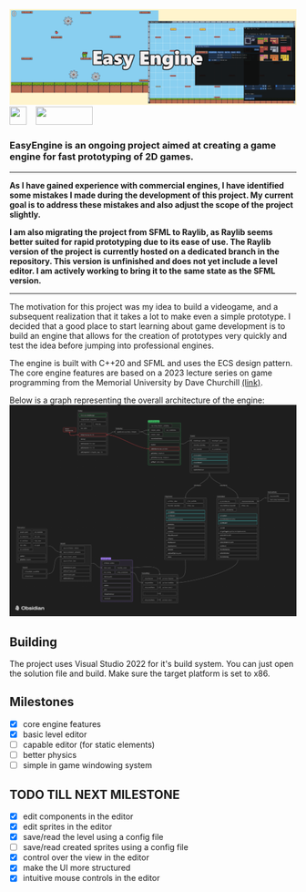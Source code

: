 ![an banner logo for EasyEngine](./imgREADME/BannerV1.png)
<img src="https://upload.wikimedia.org/wikipedia/commons/thumb/1/18/ISO_C%2B%2B_Logo.svg/180px-ISO_C%2B%2B_Logo.svg.png" width="30" height="32">&nbsp;&nbsp;&nbsp;
<img src="https://www.sfml-dev.org/images/logo.png" width="100" height="32">

### EasyEngine is an ongoing project aimed at creating a game engine for fast prototyping of 2D games.


---
**As I have gained experience with commercial engines, I have identified some mistakes I made during the development of this project. My current goal is to address these mistakes and also adjust the scope of the project slightly.**

**I am also migrating the project from SFML to Raylib, as Raylib seems better suited for rapid prototyping due to its ease of use. The Raylib version of the project is currently hosted on a dedicated branch in the repository. This version is unfinished and does not yet include a level editor. I am actively working to bring it to the same state as the SFML version.**

---

The motivation for this project was my idea to build a videogame, and a subsequent realization that it takes a lot to make even a simple prototype. I decided that a good place to start learning about game development is to build an engine that allows for the creation of prototypes very quickly and test the idea before jumping into professional engines.

The engine is built with C++20 and SFML and uses the ECS design pattern. The core engine features are based on a 2023 lecture series on game programming from the Memorial University by Dave Churchill [(link)](https://www.youtube.com/watch?v=s99UDGdYIUE&list=PL_xRyXins84_Jf-aCh7chj47HR4oZLPwK&pp=iAQB).


Below is a graph representing the overall architecture of the engine:
![an banner logo for EasyEngine](./imgREADME/EasyEngine.png)

## Building
The project uses Visual Studio 2022 for it's build system. You can just open the solution file and build.
Make sure the target platform is set to x86.

## Milestones
- [x] core engine features
- [x] basic level editor
- [ ] capable editor (for static elements)
- [ ] better physics
- [ ] simple in game windowing system

## TODO TILL NEXT MILESTONE

- [x] edit components in the editor
- [x] edit sprites in the editor
- [x] save/read the level using a config file
- [ ] save/read created sprites using a config file
- [x] control over the view in the editor
- [x] make the UI more structured
- [x] intuitive mouse controls in the editor
